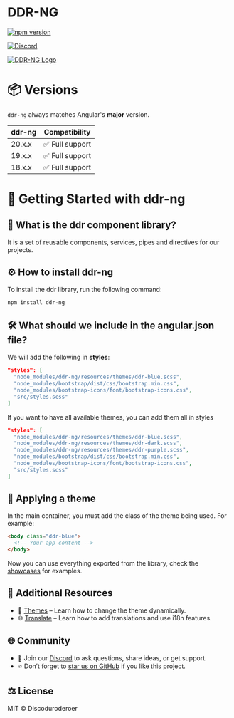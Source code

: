 # DDR-NG

[![npm version](https://img.shields.io/badge/npm-v18.0.1-blue)](https://www.npmjs.com/package/ddr-ng/v/18.0.1)

[![Discord](https://img.shields.io/badge/discord-ddr--ng-5865F2?logo=discord&logoColor=white)](https://discord.gg/Drgv4JRqxu)

[![DDR-NG Logo](https://ddr-ng.com/img/logo.png)](https://ddr-ng.com)

# 📦 Versions

`ddr-ng` always matches Angular's **major** version.  

|ddr-ng | Compatibility   |
|-------|-----------------|
|20.x.x | ✅ Full support |
|19.x.x | ✅ Full support |
|18.x.x | ✅ Full support |

# 🚀 Getting Started with ddr-ng

## 📌 What is the ddr component library?
It is a set of reusable components, services, pipes and directives for our projects.

## ⚙️ How to install ddr-ng
To install the ddr library, run the following command:

```bash
npm install ddr-ng
```

## 🛠️ What should we include in the angular.json file?

We will add the following in **styles**:

```json
"styles": [
  "node_modules/ddr-ng/resources/themes/ddr-blue.scss",
  "node_modules/bootstrap/dist/css/bootstrap.min.css",
  "node_modules/bootstrap-icons/font/bootstrap-icons.css",
  "src/styles.scss"
]
```

If you want to have all available themes, you can add them all in styles

```json
"styles": [
  "node_modules/ddr-ng/resources/themes/ddr-blue.scss",
  "node_modules/ddr-ng/resources/themes/ddr-dark.scss",
  "node_modules/ddr-ng/resources/themes/ddr-purple.scss",
  "node_modules/bootstrap/dist/css/bootstrap.min.css",
  "node_modules/bootstrap-icons/font/bootstrap-icons.css",
  "src/styles.scss"
]
```

## 🎨 Applying a theme

In the main container, you must add the class of the theme being used. For example:

```html
<body class="ddr-blue">
  <!-- Your app content -->
</body>
```

Now you can use everything exported from the library, check the [showcases](https://ddr-ng.com) for examples.

## 🔗 Additional Resources

- 🎨 [Themes](https://ddr-ng.com/themes) – Learn how to change the theme dynamically.
- 🌐 [Translate](https://ddr-ng.com/translate) – Learn how to add translations and use i18n features.

## 🌐 Community
- 💬 Join our [Discord](https://discord.gg/Drgv4JRqxu) to ask questions, share ideas, or get support.
- ⭐ Don’t forget to [star us on GitHub](https://github.com/ddr-ng) if you like this project.

## ⚖️ License
MIT © Discoduroderoer